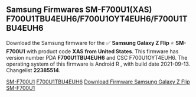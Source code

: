 <h2>Samsung Firmwares SM-F700U1(XAS) F700U1TBU4EUH6/F700U1OYT4EUH6/F700U1TBU4EUH6</h2>
Download the Samsung firmware for the ✅ <strong>Samsung Galaxy Z Flip </strong> ⭐ <strong>SM-F700U1</strong> with product code <strong>XAS</strong> <strong> from United States</strong>. This firmware has version number PDA <strong>F700U1TBU4EUH6</strong> and CSC F700U1OYT4EUH6. The operating system of this firmware is Android R , with build date 2021-09-13. Changelist <strong>22385514</strong>.


[SM-F700U1](https://samfirm.shop/samsung/model/SM-F700U1)
[F700U1TBU4EUH6](https://samfirm.shop/samsung/pda/F700U1TBU4EUH6)
[Download Firmware Samsung Galaxy Z Flip SM-F700U1](https://samfirm.shop/samsung/firmware/455437)
